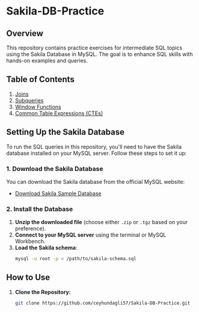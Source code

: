 # Sakila-DB-Practice


## Overview
This repository contains practice exercises for intermediate SQL topics using the Sakila Database in MySQL. The goal is to enhance SQL skills with hands-on examples and queries.

## Table of Contents
1. [Joins](joins.sql)
2. [Subqueries](subqueries.sql)
3. [Window Functions](window_functions.sql)
4. [Common Table Expressions (CTEs)](ctes.sql)

## Setting Up the Sakila Database

To run the SQL queries in this repository, you'll need to have the Sakila database installed on your MySQL server. Follow these steps to set it up:

### 1. Download the Sakila Database

You can download the Sakila database from the official MySQL website:

- [Download Sakila Sample Database](https://dev.mysql.com/doc/index-other.html)

### 2. Install the Database

1. **Unzip the downloaded file** (choose either `.zip` or `.tgz` based on your preference).
2. **Connect to your MySQL server** using the terminal or MySQL Workbench.
3. **Load the Sakila schema**:
   ```bash
   mysql -u root -p < /path/to/sakila-schema.sql

## How to Use
1. **Clone the Repository:**
   ```bash
   git clone https://github.com/ceyhundagli57/Sakila-DB-Practice.git
